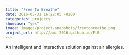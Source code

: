 ```yaml
---
title: "Free To Breathe"
date: 2016-05-31 16:22:05 +0200
categories: projects
showcase: "yes"
image: images/project-snapshots/freetobreathe.png
project_url: http://ami-2016.github.io/FtB
---
```


An intelligent and interactive solution against air allergies.

